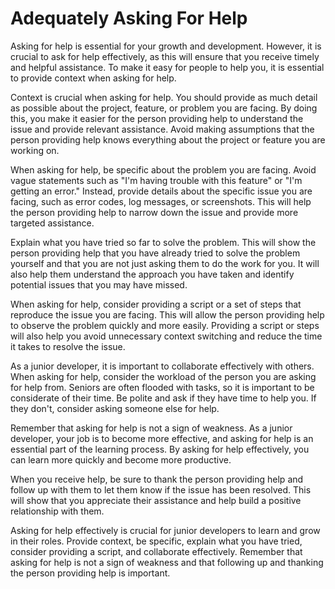 # Adequately Asking For Help

Asking for help is essential for your growth and development. However, it is crucial to ask for help effectively, as this will ensure that you receive timely and helpful assistance. To make it easy for people to help you, it is essential to provide context when asking for help.

Context is crucial when asking for help. You should provide as much detail as possible about the project, feature, or problem you are facing. By doing this, you make it easier for the person providing help to understand the issue and provide relevant assistance. Avoid making assumptions that the person providing help knows everything about the project or feature you are working on.

When asking for help, be specific about the problem you are facing. Avoid vague statements such as "I'm having trouble with this feature" or "I'm getting an error." Instead, provide details about the specific issue you are facing, such as error codes, log messages, or screenshots. This will help the person providing help to narrow down the issue and provide more targeted assistance.

Explain what you have tried so far to solve the problem. This will show the person providing help that you have already tried to solve the problem yourself and that you are not just asking them to do the work for you. It will also help them understand the approach you have taken and identify potential issues that you may have missed.

When asking for help, consider providing a script or a set of steps that reproduce the issue you are facing. This will allow the person providing help to observe the problem quickly and more easily. Providing a script or steps will also help you avoid unnecessary context switching and reduce the time it takes to resolve the issue.

As a junior developer, it is important to collaborate effectively with others. When asking for help, consider the workload of the person you are asking for help from. Seniors are often flooded with tasks, so it is important to be considerate of their time. Be polite and ask if they have time to help you. If they don't, consider asking someone else for help.

Remember that asking for help is not a sign of weakness. As a junior developer, your job is to become more effective, and asking for help is an essential part of the learning process. By asking for help effectively, you can learn more quickly and become more productive.

When you receive help, be sure to thank the person providing help and follow up with them to let them know if the issue has been resolved. This will show that you appreciate their assistance and help build a positive relationship with them.

Asking for help effectively is crucial for junior developers to learn and grow in their roles. Provide context, be specific, explain what you have tried, consider providing a script, and collaborate effectively. Remember that asking for help is not a sign of weakness and that following up and thanking the person providing help is important.

